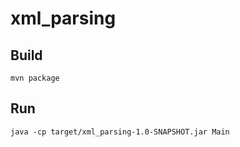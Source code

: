 # xml_parsing

## Build

```shell
mvn package
```

## Run

```shell
java -cp target/xml_parsing-1.0-SNAPSHOT.jar Main
```
